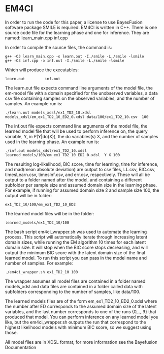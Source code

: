 # EM4CI
In order to run the code for this paper, a license to use BayesFusion software package SMILE is required.
EM4CI is written in C++. There is one source code file for the learning phase and one for inference. 
They are named: 
    learn_main.cpp   inf.cpp 


In order to compile the source files, the command is:

    g++ -O3 learn_main.cpp -o learn.out -I./smile -L./smile -lsmile
    g++ -O3 inf.cpp -o inf.out -I./smile -L./smile -lsmile
    
Which will produce the executables:

    learn.out         inf.out

The  learn.out file expects command line arguments of the model file, the em-model file with a domain specified for the unobserved variables, a data csv file containing samples on the observed variables, and the number of samples. An example run is:

    ./learn.out models_xdsl/ex1_TD2_10.xdsl  models_xdsl/em_ex1_TD2_10_ED2_0.xdsl data/100/ex1_TD2_10.csv  100

The  inf.out file expects command line arguments of the model file, the learned model file that will be used to perform inference on, the query variable, Y, in P(Y|do(X)), the do variables(s) X, and the number of samples used in the learning phase. An example run is:

    ./inf.out models_xdsl/ex1_TD2_10.xdsl learned_models/100/em_ex1_TD2_10_ED2_0.xdsl  Y X 100

The resulting log-likelihood, BIC score, time for learning, time for inference, and mad(mean absolute deviation) are output to csv files, LL.csv, BIC.csv, timesLearn.csv, timesInf.csv, and err.csv, respectively. These will all be output to a folder named after the model, and containing a different subfolder per sample size and assumed domain size in the learning phase. For example, if running for assumed domain size 2 and sample size 100, the output will be in folder:

    ex1_TD2_10/100/em_ex1_TD2_10_ED2 
    
The learned model files will be in the folder:

    learned_models/ex1_TD2_10/100 

The bash script  em4ci_wrapper.sh was used to automate the learning process. This script will automatically iterate through increasing latent domain sizes, while running the EM algorithm 10 times for each latent domain size. It will stop when the BIC score stops decreasing, and will output the minimum BIC score with the latent domain size of the final learned model.
To run this script you can pass in the model name and number of samples. For example:

    ./em4ci_wrapper.sh ex1_TD2_10 100

The wrapper assumes all model files are contained in a folder named models_xdsl and data files are contained in a folder called data with subfolders corresponding to the number of samples, like  data/100. 

The learned models files are of the form em_ex1_TD2_10_ED2_0.xdsl  where the number after ED corresponds to the assumed domain size of the latent variables, and the last number corresponds to one of the runs {0,.., 9} that produced that model. You can perform inference on any learned model you like, but the em4ci_wrapper.sh outputs the run that correspond to the highest likelihood models with minimum BIC score, so we suggest using those.


All model files are in XDSL format, for more information see the Bayefusion Documentation
